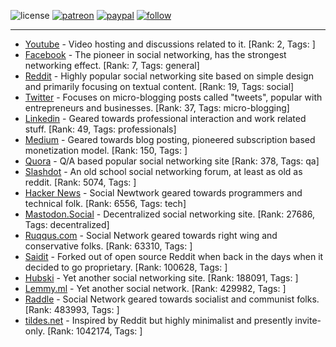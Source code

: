 ![license](https://img.shields.io/github/license/prahladyeri/siterank-stats.svg)
[![patreon](https://img.shields.io/badge/Patreon-brown.svg?logo=patreon)](https://www.patreon.com/prahladyeri)
[![paypal](https://img.shields.io/badge/PayPal-blue.svg?logo=paypal)](https://www.paypal.com/cgi-bin/webscr?cmd=_s-xclick&hosted_button_id=JM8FUXNFUK6EU)
[![follow](https://img.shields.io/twitter/follow/prahladyeri.svg?style=social)](https://twitter.com/prahladyeri)

---
- [Youtube](https://www.youtube.com/) - Video hosting and discussions related to it. [Rank: 2, Tags: ]
- [Facebook](https://www.facebook.com/) - The pioneer in social networking, has the strongest networking effect. [Rank: 7, Tags: general]
- [Reddit](https://www.reddit.com) - Highly popular social networking site based on simple design and primarily focusing on textual content. [Rank: 19, Tags: social]
- [Twitter](https://twitter.com/) - Focuses on micro-blogging posts called "tweets", popular with entrepreneurs and businesses. [Rank: 37, Tags: micro-blogging]
- [Linkedin](https://www.linkedin.com/) - Geared towards professional interaction and work related stuff. [Rank: 49, Tags: professionals]
- [Medium](https://medium.com/) - Geared towards blog posting, pioneered subscription based monetization model. [Rank: 150, Tags: ]
- [Quora](https://www.quora.com/) - Q/A based popular social networking site [Rank: 378, Tags: qa]
- [Slashdot](https://slashdot.org/) - An old school social networking forum, at least as old as reddit. [Rank: 5074, Tags: ]
- [Hacker News](https://news.ycombinator.com) - Social Newtwork geared towards programmers and technical folk. [Rank: 6556, Tags: tech]
- [Mastodon.Social](https://mastodon.social/) - Decentralized social networking site. [Rank: 27686, Tags: decentralized]
- [Ruqqus.com](https://ruqqus.com/) - Social Network geared towards right wing and conservative folks. [Rank: 63310, Tags: ]
- [Saidit](https://saidit.net/) - Forked out of open source Reddit when back in the days when it decided to go proprietary. [Rank: 100628, Tags: ]
- [Hubski](https://hubski.com/) - Yet another social networking site. [Rank: 188091, Tags: ]
- [Lemmy.ml](https://lemmy.ml/) - Yet another social network. [Rank: 429982, Tags: ]
- [Raddle](https://raddle.me/) - Social Network geared towards socialist and communist folks. [Rank: 483993, Tags: ]
- [tildes.net](https://tildes.net/) - Inspired by Reddit but highly minimalist and presently invite-only. [Rank: 1042174, Tags: ]

